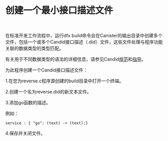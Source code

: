 # 创建一个最小接口描述文件

‌

在标准开发工作流程中，运行dfx build命令会在Canister的输出目录中创建多个文件，包括一个或多个Candid接口描述（.did）文件，这些文件处理与程序功能关联的数据类型的类型匹配。‌

有关用于不同数据类型的语法的详细信息，请参见Candid[规范](https://github.com/dfinity/candid/tree/master/spec)和[指导](https://sdk.dfinity.org/docs/candid-guide/candid-intro.html)。‌

为此程序创建一个Candid接口描述文件：‌

1.在您为reverse.c程序源创建的build目录中打开一个终端。‌

2.创建一个名为reverse.did的新文本文件。‌

3.添加go函数的描述。‌

例如：

```text
service : { "go": (text) -> (text);}
```

4.保存并关闭文件。  


